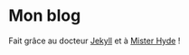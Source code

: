# Mon blog

Fait grâce au docteur [Jekyll](http://jekyllrb.com/) et à [Mister Hyde](https://rohanchandra.github.io/project/type/) !